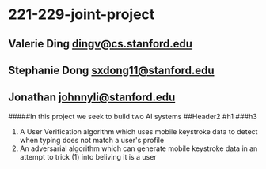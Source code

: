221-229-joint-project
========================
**Valerie Ding**			dingv@cs.stanford.edu
------------------------------------------------
**Stephanie Dong**			sxdong11@stanford.edu
------------------------------------------------
**Jonathan** 				johnnyli@stanford.edu
-------------------------------------------------
#####In this project we seek to build two AI systems
##Header2
#h1
###h3
1. A User Verification algorithm which uses mobile keystroke data to detect when typing does not match a user's profile
2. An adversarial algorithm which can generate mobile keystroke data in an attempt to trick (1) into beliving it is a user